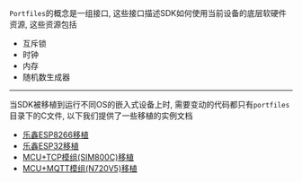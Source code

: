 `Portfiles`的概念是一组接口, 这些接口描述SDK如何使用当前设备的底层软硬件资源, 这些资源包括

+ 互斥锁
+ 时钟
+ 内存
+ 随机数生成器

---
当SDK被移植到运行不同OS的嵌入式设备上时, 需要变动的代码都只有`portfiles`目录下的C文件, 以下我们提供了一些移植的实例文档

+ [乐鑫ESP8266移植](http://code.aliyun.com/linksdk/docs/wikis/best-practice/ESP8266_Porting)
+ [乐鑫ESP32移植](http://code.aliyun.com/linksdk/docs/wikis/best-practice/ESP32_Porting)
+ [MCU+TCP模组(SIM800C)移植](http://code.aliyun.com/linksdk/docs/wikis/best-practice/SIM800C_TCP_Porting)
+ [MCU+MQTT模组(N720V5)移植](http://code.aliyun.com/linksdk/docs/wikis/best-practice/N720V5_MQTT_Porting)

